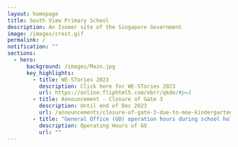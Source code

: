 ```yaml
---
layout: homepage
title: South View Primary School
description: An Isomer site of the Singapore Government
image: /images/crest.gif
permalink: /
notification: ""
sections:
  - hero:
      background: /images/Main.jpg
      key_highlights:
        - title: WE-STories 2023
          description: Click here for WE-STories 2023
          url: https://online.fliphtml5.com/obrr/qkde/#p=1
        - title: Announcement - Closure of Gate 3
          description: Until end of Dec 2023
          url: /announcements/closure-of-gate-3-due-to-moe-kindergarten-mk-works/
        - title: "General Office (GO) operation hours during school holidays "
          description: Operating Hours of GO
          url: ""
---
```

